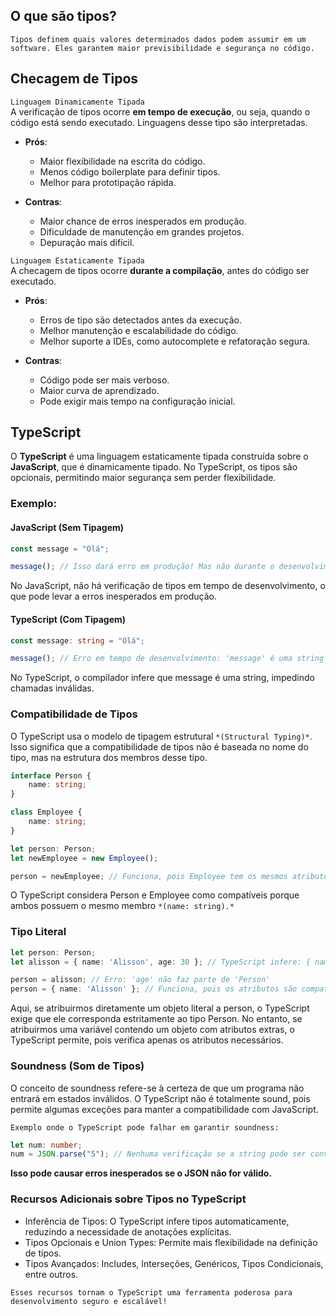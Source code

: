 ## O que são tipos?
`Tipos definem quais valores determinados dados podem assumir em um software. Eles garantem maior previsibilidade e segurança no código.`

## Checagem de Tipos

`Linguagem Dinamicamente Tipada`  
A verificação de tipos ocorre **em tempo de execução**, ou seja, quando o código está sendo executado. Linguagens desse tipo são interpretadas.

- **Prós**:
  - Maior flexibilidade na escrita do código.
  - Menos código boilerplate para definir tipos.
  - Melhor para prototipação rápida.

- **Contras**:
  - Maior chance de erros inesperados em produção.
  - Dificuldade de manutenção em grandes projetos.
  - Depuração mais difícil.

`Linguagem Estaticamente Tipada`  
A checagem de tipos ocorre **durante a compilação**, antes do código ser executado.

- **Prós**:
  - Erros de tipo são detectados antes da execução.
  - Melhor manutenção e escalabilidade do código.
  - Melhor suporte a IDEs, como autocomplete e refatoração segura.

- **Contras**:
  - Código pode ser mais verboso.
  - Maior curva de aprendizado.
  - Pode exigir mais tempo na configuração inicial.

## TypeScript
O **TypeScript** é uma linguagem estaticamente tipada construída sobre o **JavaScript**, que é dinamicamente tipado. No TypeScript, os tipos são opcionais, permitindo maior segurança sem perder flexibilidade.

### Exemplo:

#### JavaScript (Sem Tipagem)
```javascript
const message = "Olá";

message(); // Isso dará erro em produção! Mas não durante o desenvolvimento.
```
No JavaScript, não há verificação de tipos em tempo de desenvolvimento, o que pode levar a erros inesperados em produção.

#### TypeScript (Com Tipagem)
```ts
const message: string = "Olá";

message(); // Erro em tempo de desenvolvimento: 'message' é uma string e não uma função!
```
No TypeScript, o compilador infere que message é uma string, impedindo chamadas inválidas.

### Compatibilidade de Tipos
O TypeScript usa o modelo de tipagem estrutural `*(Structural Typing)*`. Isso significa que a compatibilidade de tipos não é baseada no nome do tipo, mas na estrutura dos membros desse tipo.

```ts
interface Person {
    name: string;
}

class Employee {
    name: string;
}

let person: Person;
let newEmployee = new Employee();

person = newEmployee; // Funciona, pois Employee tem os mesmos atributos de Person.
```

O TypeScript considera Person e Employee como compatíveis porque ambos possuem o mesmo membro `*(name: string).*`

### Tipo Literal

```ts
let person: Person;
let alisson = { name: 'Alisson', age: 30 }; // TypeScript infere: { name: string, age: number }

person = alisson; // Erro: 'age' não faz parte de 'Person'
person = { name: 'Alisson' }; // Funciona, pois os atributos são compatíveis.
```

Aqui, se atribuirmos diretamente um objeto literal a person, o TypeScript exige que ele corresponda estritamente ao tipo Person. No entanto, se atribuirmos uma variável contendo um objeto com atributos extras, o TypeScript permite, pois verifica apenas os atributos necessários.

### Soundness (Som de Tipos)
O conceito de soundness refere-se à certeza de que um programa não entrará em estados inválidos. O TypeScript não é totalmente sound, pois permite algumas exceções para manter a compatibilidade com JavaScript.

`Exemplo onde o TypeScript pode falhar em garantir soundness:`

```ts
let num: number;
num = JSON.parse("5"); // Nenhuma verificação se a string pode ser convertida corretamente.
```
**Isso pode causar erros inesperados se o JSON não for válido.**

### Recursos Adicionais sobre Tipos no TypeScript
- Inferência de Tipos: O TypeScript infere tipos automaticamente, reduzindo a necessidade de anotações explícitas.
- Tipos Opcionais e Union Types: Permite mais flexibilidade na definição de tipos.
- Tipos Avançados: Includes, Interseções, Genéricos, Tipos Condicionais, entre outros.

`Esses recursos tornam o TypeScript uma ferramenta poderosa para desenvolvimento seguro e escalável!`
